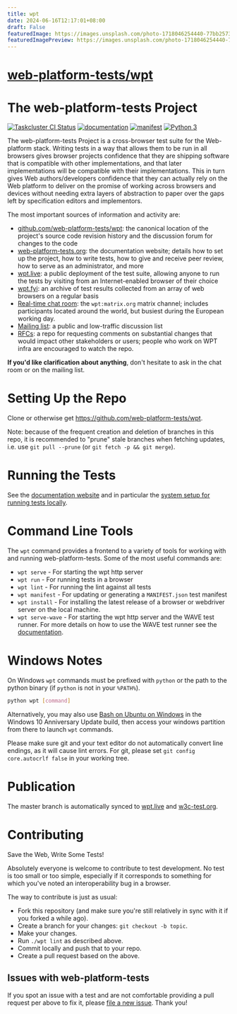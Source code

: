 ```yaml
---
title: wpt
date: 2024-06-16T12:17:01+08:00
draft: False
featuredImage: https://images.unsplash.com/photo-1718046254440-77bb25734514?ixid=M3w0NjAwMjJ8MHwxfHJhbmRvbXx8fHx8fHx8fDE3MTg1MTEzODN8&ixlib=rb-4.0.3
featuredImagePreview: https://images.unsplash.com/photo-1718046254440-77bb25734514?ixid=M3w0NjAwMjJ8MHwxfHJhbmRvbXx8fHx8fHx8fDE3MTg1MTEzODN8&ixlib=rb-4.0.3
---
```


# [web-platform-tests/wpt](https://github.com/web-platform-tests/wpt)

The web-platform-tests Project
==============================

[![Taskcluster CI Status](https://community-tc.services.mozilla.com/api/github/v1/repository/web-platform-tests/wpt/master/badge.svg)](https://community-tc.services.mozilla.com/api/github/v1/repository/web-platform-tests/wpt/master/latest) [![documentation](https://github.com/web-platform-tests/wpt/workflows/documentation/badge.svg)](https://github.com/web-platform-tests/wpt/actions?query=workflow%3Adocumentation+branch%3Amaster) [![manifest](https://github.com/web-platform-tests/wpt/workflows/manifest/badge.svg)](https://github.com/web-platform-tests/wpt/actions?query=workflow%3Amanifest+branch%3Amaster) [![Python 3](https://pyup.io/repos/github/web-platform-tests/wpt/python-3-shield.svg)](https://pyup.io/repos/github/web-platform-tests/wpt/)

The web-platform-tests Project is a cross-browser test suite for the
Web-platform stack. Writing tests in a way that allows them to be run in all
browsers gives browser projects confidence that they are shipping software that
is compatible with other implementations, and that later implementations will
be compatible with their implementations. This in turn gives Web
authors/developers confidence that they can actually rely on the Web platform
to deliver on the promise of working across browsers and devices without
needing extra layers of abstraction to paper over the gaps left by
specification editors and implementors.

The most important sources of information and activity are:

- [github.com/web-platform-tests/wpt](https://github.com/web-platform-tests/wpt):
  the canonical location of the project's source code revision history and the
  discussion forum for changes to the code
- [web-platform-tests.org](https://web-platform-tests.org): the documentation
  website; details how to set up the project, how to write tests, how to give
  and receive peer review, how to serve as an administrator, and more
- [wpt.live](https://wpt.live): a public deployment of the test suite,
  allowing anyone to run the tests by visiting from an
  Internet-enabled browser of their choice
- [wpt.fyi](https://wpt.fyi): an archive of test results collected from an
  array of web browsers on a regular basis
- [Real-time chat room](https://app.element.io/#/room/#wpt:matrix.org): the
  `wpt:matrix.org` matrix channel; includes participants located
  around the world, but busiest during the European working day.
- [Mailing list](https://lists.w3.org/Archives/Public/public-test-infra/): a
  public and low-traffic discussion list
- [RFCs](https://github.com/web-platform-tests/rfcs): a repo for requesting
  comments on substantial changes that would impact other stakeholders or
  users; people who work on WPT infra are encouraged to watch the repo.

**If you'd like clarification about anything**, don't hesitate to ask in the
chat room or on the mailing list.

Setting Up the Repo
===================

Clone or otherwise get https://github.com/web-platform-tests/wpt.

Note: because of the frequent creation and deletion of branches in this
repo, it is recommended to "prune" stale branches when fetching updates,
i.e. use `git pull --prune` (or `git fetch -p && git merge`).

Running the Tests
=================

See the [documentation website](https://web-platform-tests.org/running-tests/)
and in particular the
[system setup for running tests locally](https://web-platform-tests.org/running-tests/from-local-system.html#system-setup).

Command Line Tools
==================

The `wpt` command provides a frontend to a variety of tools for
working with and running web-platform-tests. Some of the most useful
commands are:

* `wpt serve` - For starting the wpt http server
* `wpt run` - For running tests in a browser
* `wpt lint` - For running the lint against all tests
* `wpt manifest` - For updating or generating a `MANIFEST.json` test manifest
* `wpt install` - For installing the latest release of a browser or
  webdriver server on the local machine.
* `wpt serve-wave` - For starting the wpt http server and the WAVE test runner.
For more details on how to use the WAVE test runner see the [documentation](./tools/wave/docs/usage/usage.md).

<span id="windows-notes">Windows Notes</span>
=============================================

On Windows `wpt` commands must be prefixed with `python` or the path
to the python binary (if `python` is not in your `%PATH%`).

```bash
python wpt [command]
```

Alternatively, you may also use
[Bash on Ubuntu on Windows](https://msdn.microsoft.com/en-us/commandline/wsl/about)
in the Windows 10 Anniversary Update build, then access your windows
partition from there to launch `wpt` commands.

Please make sure git and your text editor do not automatically convert
line endings, as it will cause lint errors. For git, please set
`git config core.autocrlf false` in your working tree.

Publication
===========

The master branch is automatically synced to [wpt.live](https://wpt.live/) and
[w3c-test.org](https://w3c-test.org/).

Contributing
============

Save the Web, Write Some Tests!

Absolutely everyone is welcome to contribute to test development. No
test is too small or too simple, especially if it corresponds to
something for which you've noted an interoperability bug in a browser.

The way to contribute is just as usual:

* Fork this repository (and make sure you're still relatively in sync
  with it if you forked a while ago).
* Create a branch for your changes:
  `git checkout -b topic`.
* Make your changes.
* Run `./wpt lint` as described above.
* Commit locally and push that to your repo.
* Create a pull request based on the above.

Issues with web-platform-tests
------------------------------

If you spot an issue with a test and are not comfortable providing a
pull request per above to fix it, please
[file a new issue](https://github.com/web-platform-tests/wpt/issues/new).
Thank you!
